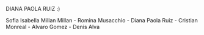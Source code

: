 DIANA PAOLA RUIZ :)

Sofia Isabella Millan Millan - Romina Musacchio - Diana Paola Ruiz - Cristian Monreal - Alvaro Gomez - Denis Alva

